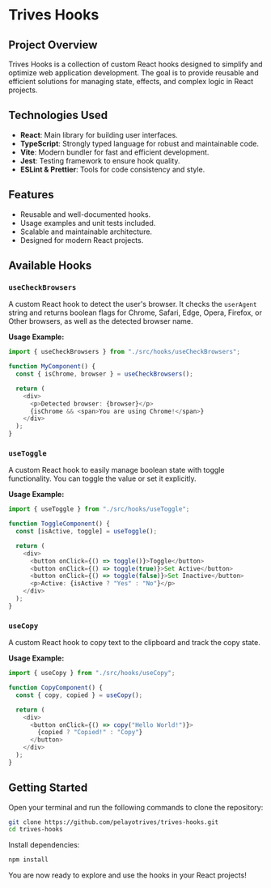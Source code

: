 # Trives Hooks

## Project Overview

Trives Hooks is a collection of custom React hooks designed to simplify and optimize web application development. The goal is to provide reusable and efficient solutions for managing state, effects, and complex logic in React projects.

## Technologies Used

- **React**: Main library for building user interfaces.
- **TypeScript**: Strongly typed language for robust and maintainable code.
- **Vite**: Modern bundler for fast and efficient development.
- **Jest**: Testing framework to ensure hook quality.
- **ESLint & Prettier**: Tools for code consistency and style.

## Features

- Reusable and well-documented hooks.
- Usage examples and unit tests included.
- Scalable and maintainable architecture.
- Designed for modern React projects.

## Available Hooks

### `useCheckBrowsers`

A custom React hook to detect the user's browser. It checks the `userAgent` string and returns boolean flags for Chrome, Safari, Edge, Opera, Firefox, or Other browsers, as well as the detected browser name.

**Usage Example:**

```typescript
import { useCheckBrowsers } from "./src/hooks/useCheckBrowsers";

function MyComponent() {
  const { isChrome, browser } = useCheckBrowsers();

  return (
    <div>
      <p>Detected browser: {browser}</p>
      {isChrome && <span>You are using Chrome!</span>}
    </div>
  );
}
```

### `useToggle`

A custom React hook to easily manage boolean state with toggle functionality. You can toggle the value or set it explicitly.

**Usage Example:**

```typescript
import { useToggle } from "./src/hooks/useToggle";

function ToggleComponent() {
  const [isActive, toggle] = useToggle();

  return (
    <div>
      <button onClick={() => toggle()}>Toggle</button>
      <button onClick={() => toggle(true)}>Set Active</button>
      <button onClick={() => toggle(false)}>Set Inactive</button>
      <p>Active: {isActive ? "Yes" : "No"}</p>
    </div>
  );
}
```

### `useCopy`

A custom React hook to copy text to the clipboard and track the copy state.

**Usage Example:**

```typescript
import { useCopy } from "./src/hooks/useCopy";

function CopyComponent() {
  const { copy, copied } = useCopy();

  return (
    <div>
      <button onClick={() => copy("Hello World!")}>
        {copied ? "Copied!" : "Copy"}
      </button>
    </div>
  );
}
```

## Getting Started

Open your terminal and run the following commands to clone the repository:

```bash
git clone https://github.com/pelayotrives/trives-hooks.git
cd trives-hooks
```

Install dependencies:

```bash
npm install
```

You are now ready to explore and use the hooks in your React projects!
